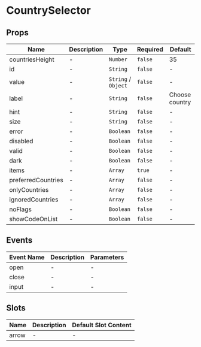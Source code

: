 # CountrySelector

## Props

<!-- @vuese:CountrySelector:props:start -->
|Name|Description|Type|Required|Default|
|---|---|---|---|---|
|countriesHeight|-|`Number`|`false`|35|
|id|-|`String`|`false`|-|
|value|-|`String` /  `Object`|`false`|-|
|label|-|`String`|`false`|Choose country|
|hint|-|`String`|`false`|-|
|size|-|`String`|`false`|-|
|error|-|`Boolean`|`false`|-|
|disabled|-|`Boolean`|`false`|-|
|valid|-|`Boolean`|`false`|-|
|dark|-|`Boolean`|`false`|-|
|items|-|`Array`|`true`|-|
|preferredCountries|-|`Array`|`false`|-|
|onlyCountries|-|`Array`|`false`|-|
|ignoredCountries|-|`Array`|`false`|-|
|noFlags|-|`Boolean`|`false`|-|
|showCodeOnList|-|`Boolean`|`false`|-|

<!-- @vuese:CountrySelector:props:end -->


## Events

<!-- @vuese:CountrySelector:events:start -->
|Event Name|Description|Parameters|
|---|---|---|
|open|-|-|
|close|-|-|
|input|-|-|

<!-- @vuese:CountrySelector:events:end -->


## Slots

<!-- @vuese:CountrySelector:slots:start -->
|Name|Description|Default Slot Content|
|---|---|---|
|arrow|-|-|

<!-- @vuese:CountrySelector:slots:end -->


